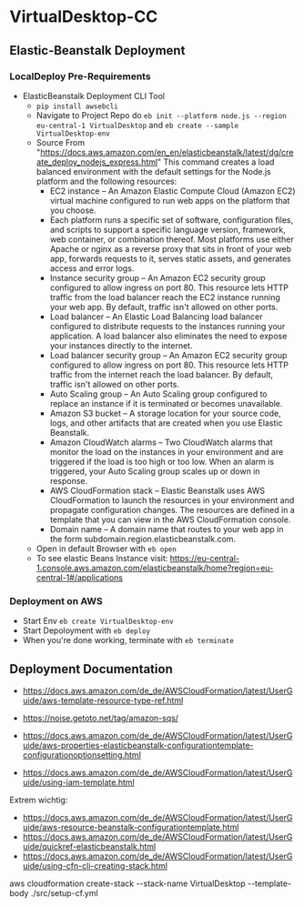# VirtualDesktop-CC

## Elastic-Beanstalk Deployment
### LocalDeploy Pre-Requirements
- ElasticBeanstalk Deployment CLI Tool
    - `` pip install awsebcli ``
    - Navigate to Project Repo do 
    ``eb init --platform node.js --region eu-central-1 VirtualDesktop`` 
    and ``eb create --sample VirtualDesktop-env`` 
    - Source From "https://docs.aws.amazon.com/en_en/elasticbeanstalk/latest/dg/create_deploy_nodejs_express.html"
        This command creates a load balanced environment with the default settings for the Node.js platform and the following resources:
        - EC2 instance – An Amazon Elastic Compute Cloud (Amazon EC2) virtual machine configured to run web apps on the platform that you choose.
        - Each platform runs a specific set of software, configuration files, and scripts to support a specific language version, framework, web container, or combination thereof. Most platforms use either Apache or nginx as a reverse proxy that sits in front of your web app, forwards requests to it, serves static assets, and generates access and error logs.
        - Instance security group – An Amazon EC2 security group configured to allow ingress on port 80. This resource lets HTTP traffic from the load balancer reach the EC2 instance running your web app. By default, traffic isn't allowed on other ports.
        - Load balancer – An Elastic Load Balancing load balancer configured to distribute requests to the instances running your application. A load balancer also eliminates the need to expose your instances directly to the internet.
        - Load balancer security group – An Amazon EC2 security group configured to allow ingress on port 80. This resource lets HTTP traffic from the internet reach the load balancer. By default, traffic isn't allowed on other ports.
        - Auto Scaling group – An Auto Scaling group configured to replace an instance if it is terminated or becomes unavailable.
        - Amazon S3 bucket – A storage location for your source code, logs, and other artifacts that are created when you use Elastic Beanstalk.
        - Amazon CloudWatch alarms – Two CloudWatch alarms that monitor the load on the instances in your environment and are triggered if the load is too high or too low. When an alarm is triggered, your Auto Scaling group scales up or down in response.
        - AWS CloudFormation stack – Elastic Beanstalk uses AWS CloudFormation to launch the resources in your environment and propagate configuration changes. The resources are defined in a template that you can view in the AWS CloudFormation console.
        - Domain name – A domain name that routes to your web app in the form subdomain.region.elasticbeanstalk.com.
    - Open in default Browser with ``eb open``
    - To see elastic Beans Instance visit: https://eu-central-1.console.aws.amazon.com/elasticbeanstalk/home?region=eu-central-1#/applications
### Deployment on AWS
- Start Env ``eb create VirtualDesktop-env`` 
- Start Depoloyment with ``eb deploy``
- When you're done working, terminate with ``eb terminate``

## Deployment Documentation
- https://docs.aws.amazon.com/de_de/AWSCloudFormation/latest/UserGuide/aws-template-resource-type-ref.html

- https://noise.getoto.net/tag/amazon-sqs/
- https://docs.aws.amazon.com/de_de/AWSCloudFormation/latest/UserGuide/aws-properties-elasticbeanstalk-configurationtemplate-configurationoptionsetting.html
- https://docs.aws.amazon.com/de_de/AWSCloudFormation/latest/UserGuide/using-iam-template.html

Extrem wichtig: 
- https://docs.aws.amazon.com/de_de/AWSCloudFormation/latest/UserGuide/aws-resource-beanstalk-configurationtemplate.html
- https://docs.aws.amazon.com/de_de/AWSCloudFormation/latest/UserGuide/quickref-elasticbeanstalk.html
- https://docs.aws.amazon.com/de_de/AWSCloudFormation/latest/UserGuide/using-cfn-cli-creating-stack.html

aws cloudformation create-stack --stack-name VirtualDesktop --template-body ./src/setup-cf.yml